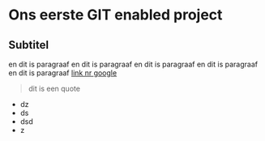 # Ons eerste GIT enabled project
## Subtitel
en dit is paragraaf
en dit is paragraaf
en dit is paragraaf
en dit is paragraaf
en dit is paragraaf
[link nr google](www.google.com)
> dit is een quote
> 

 - dz
 - ds
 - dsd
 - z	
